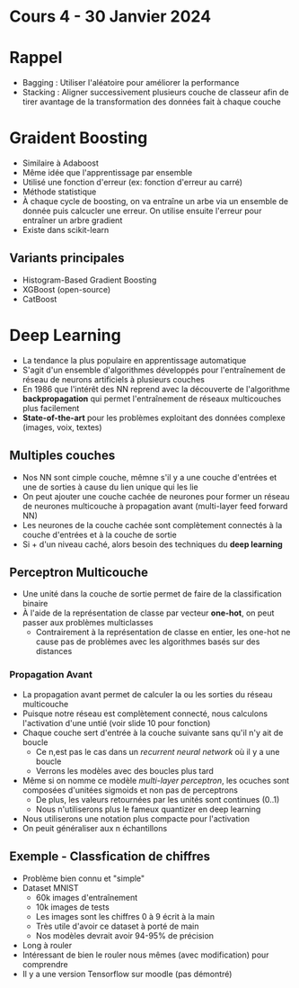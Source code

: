 # Cours 4 - 30 Janvier 2024

# Rappel
- Bagging : Utiliser l'aléatoire pour améliorer la performance
- Stacking : Aligner successivement plusieurs couche de classeur afin de tirer avantage de la transformation des données fait à chaque couche

# Graident Boosting
- Similaire à Adaboost
- Même idée que l'apprentissage par ensemble
- Utilisé une fonction d'erreur (ex: fonction d'erreur au carré)
- Méthode statistique
- À chaque cycle de boosting, on va entraîne un arbe via un ensemble de donnée puis calcucler une erreur. On utilise ensuite l'erreur pour entraîner un arbre gradient
- Existe dans scikit-learn

## Variants principales
- Histogram-Based Gradient Boosting
- XGBoost (open-source)
- CatBoost

# Deep Learning
- La tendance la plus populaire en apprentissage automatique
- S'agit d'un ensemble d'algorithmes développés pour l'entraînement de réseau de neurons artificiels à plusieurs couches
- En 1986 que l'intérêt des NN reprend avec la découverte de l'algorithme **backpropagation** qui permet l'entraînement de réseaux multicouches plus facilement
- **State-of-the-art** pour les problèmes exploitant des données complexe (images, voix, textes)

## Multiples couches
- Nos NN sont cimple couche, mêmne s'il y a une couche d'entrées et une de sorties à cause du lien unique qui les lie
- On peut ajouter une couche cachée de neurones pour former un réseau de neurones multicouche à propagation avant (multi-layer feed forward NN)
- Les neurones de la couche cachée sont complètement connectés à la couche d'entrées et à la couche de sortie
- Si + d'un niveau caché, alors besoin des techniques du **deep learning**

## Perceptron Multicouche
- Une unité dans la couche de sortie permet de faire de la classification binaire
- À l'aide de la représentation de classe par vecteur **one-hot**, on peut passer aux problèmes multiclasses
  - Contrairement à la représentation de classe en entier, les one-hot ne cause pas de problèmes avec les algorithmes basés sur des distances
 
### Propagation Avant
- La propagation avant permet de calculer la ou les sorties du réseau multicouche
- Puisque notre réseau est complètement connecté, nous calculons l'activation d'une untié (voir slide 10 pour fonction)
- Chaque couche sert d'entrée à la couche suivante sans qu'il n'y ait de boucle
  - Ce n,est pas le cas dans un _recurrent neural network_ où il y a une boucle
  - Verrons les modèles avec des boucles plus tard
- Même si on nomme ce modèle _multi-layer perceptron_, les ocuches sont composées d'unitées sigmoids et non pas de perceptrons
  - De plus, les valeurs retournées par les unités sont continues (0..1)
  - Nous n'utiliserons plus le fameux quantizer en deep learning
- Nous utiliserons une notation plus compacte pour l'activation
- On peuit généraliser aux n échantillons

## Exemple - Classfication de chiffres
- Problème bien connu et "simple"
- Dataset MNIST
  - 60k images d'entraînement
  - 10k images de tests
  - Les images sont les chiffres 0 à 9 écrit à la main
  - Très utile d'avoir ce dataset à porté de main
  - Nos modèles devrait avoir 94-95% de précision
- Long à rouler
- Intéressant de bien le rouler nous mêmes (avec modification) pour comprendre
- Il y a une version Tensorflow sur moodle (pas démontré)
